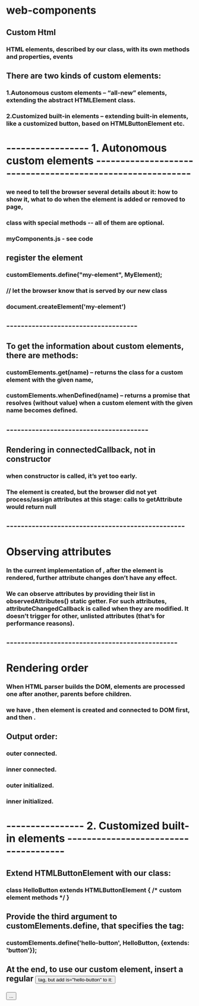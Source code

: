 # web-components
## Custom Html
### HTML elements, described by our class, with its own methods and properties, events

## There are two kinds of custom elements:
### 1.Autonomous custom elements – “all-new” elements, extending the abstract HTMLElement class.
### 2.Customized built-in elements – extending built-in elements, like a customized button, based on HTMLButtonElement etc.

# ----------------- 1. Autonomous custom elements ----------------------------------------------------------
### we need to tell the browser several details about it: how to show it, what to do when the element is added or removed to page,

### class with special methods -- all of them are optional.
### myComponents.js - see code

## register the element
### customElements.define("my-element", MyElement);
### // let the browser know that <my-element> is served by our new class
### document.createElement('my-element')

## ------------------------------------
## To get the information about custom elements, there are methods:
### customElements.get(name) – returns the class for a custom element with the given name,
### customElements.whenDefined(name) – returns a promise that resolves (without value) when a custom element with the given name becomes defined.

## ---------------------------------------
## Rendering in connectedCallback, not in constructor
### when constructor is called, it’s yet too early.
### The element is created, but the browser did not yet process/assign attributes at this stage: calls to getAttribute would return null
## -------------------------------------------------
# Observing attributes

### In the current implementation of <time-formatted>, after the element is rendered, further attribute changes don’t have any effect. 
### We can observe attributes by providing their list in observedAttributes() static getter. For such attributes, attributeChangedCallback is called when they are modified. It doesn’t trigger for other, unlisted attributes (that’s for performance reasons).
## -----------------------------------------------
# Rendering order
### When HTML parser builds the DOM, elements are processed one after another, parents before children.
### we have <outer><inner></inner></outer>, then <outer> element is created and connected to DOM first, and then <inner>.
## Output order:
### outer connected.
### inner connected.
### outer initialized.
### inner initialized.

# ----------------  2. Customized built-in elements -------------------------------------
## Extend HTMLButtonElement with our class:
### class HelloButton extends HTMLButtonElement { /* custom element methods */ }
## Provide the third argument to customElements.define, that specifies the tag:
### customElements.define('hello-button', HelloButton, {extends: 'button'});
## At the end, to use our custom element, insert a regular <button> tag, but add is="hello-button" to it:
### <button is="hello-button">...</button>
